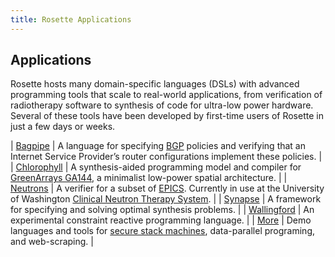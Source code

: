 ```yaml
---
title: Rosette Applications
---
```


## Applications  

Rosette hosts many domain-specific languages (DSLs) with advanced
programming tools that scale to real-world applications, from
verification of radiotherapy software to synthesis of code for
ultra-low power hardware. Several of these tools have been developed by
first-time users of Rosette in just a few days or weeks.

| [Bagpipe](http://www.konne.me/bagpipe/) | A language for specifying [BGP](https://en.wikipedia.org/wiki/Border_Gateway_Protocol) policies and verifying that an Internet Service Provider’s router configurations implement these policies. |
| [Chlorophyll](http://pl.eecs.berkeley.edu/projects/chlorophyll/) |  A synthesis-aided programming model and compiler for [GreenArrays GA144](http://www.greenarraychips.com/), a minimalist low-power spatial architecture. | 
| [Neutrons](http://neutrons.uwplse.org) |  A verifier for a subset of [EPICS](http://www.aps.anl.gov/epics/).  Currently in use at the University of Washington [Clinical Neutron Therapy System](https://staff.washington.edu/jon/cnts/). |
| [Synapse](http://synapse.uwplse.org) |  A framework for specifying and solving optimal synthesis problems. |
| [Wallingford](https://github.com/cdglabs/wallingford) | An experimental constraint reactive programming language. | 
| [More](https://github.com/emina/rosette/tree/master/sdsl) |  Demo languages and tools for [secure stack machines](http://dl.acm.org/citation.cfm?id=2544174.2500574),  data-parallel programing, and web-scraping.  | 
